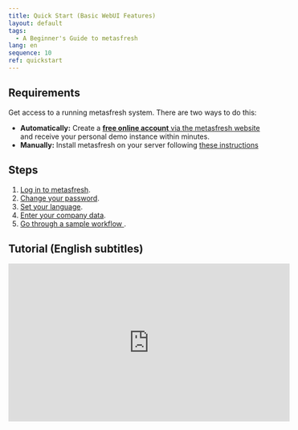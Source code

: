 ```yaml
---
title: Quick Start (Basic WebUI Features)
layout: default
tags:
  - A Beginner's Guide to metasfresh
lang: en
sequence: 10
ref: quickstart
---
```


## Requirements
Get access to a running metasfresh system. There are two ways to do this:
- **Automatically:** Create a <a href="https://metasfresh.com/en/nextgen/" title="metasfresh Cloud ERP | metasfresh.com" target="_blank">**free online account** via the metasfresh website</a> and receive your personal demo instance within minutes.
- **Manually:** Install metasfresh on your server following [these instructions](../../installation_collection/EN/How_do_I_setup_the_metasfresh_stack_using_Docker)

## Steps
1. [Log in to metasfresh](Login).
1. [Change your password](Change_password).
1. [Set your language](SwitchLanguage).
1. [Enter your company data](InitialSetupWizard).
1. [Go through a sample workflow ](Workflow_SalesOrder_to_Invoice).

## Tutorial (English subtitles)
<iframe width="560" height="315" src="https://www.youtube.com/embed/MawMLQR5ffQ?start=2" frameborder="0" allow="accelerometer; autoplay; encrypted-media; gyroscope; picture-in-picture" allowfullscreen></iframe>
